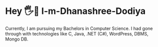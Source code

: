# Hey 🖐️👋 I-m-Dhanashree-Dodiya
Currently, I am pursuing my Bachelors in Computer Science. I had gone through with technologies like C, Java, .NET (C#), WordPress, DBMS, Mongo DB.  
